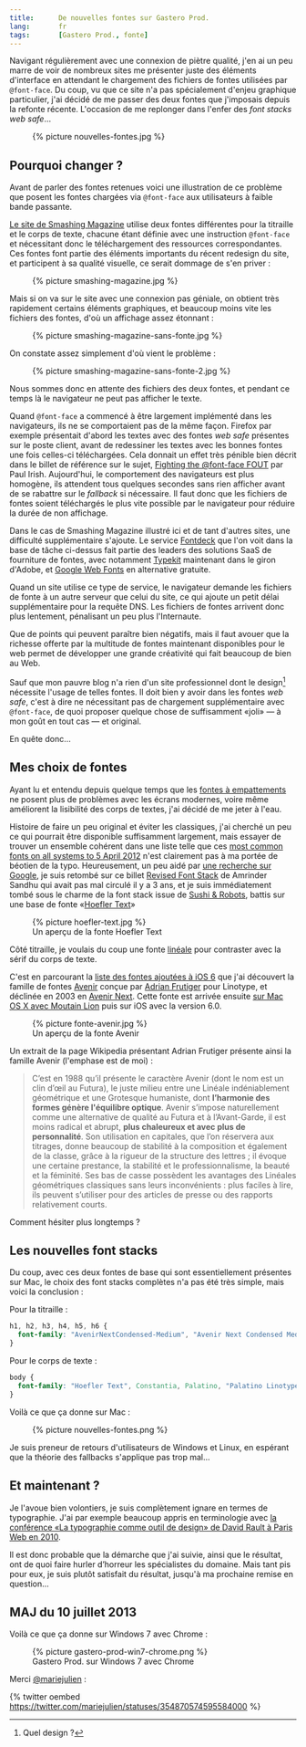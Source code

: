 ```yaml
---
title:      De nouvelles fontes sur Gastero Prod.
lang:       fr
tags:       [Gastero Prod., fonte]
---
```


Navigant régulièrement avec une connexion de piètre qualité, j'en ai un peu marre de voir de nombreux sites me présenter juste des éléments d'interface en attendant le chargement des fichiers de fontes utilisées par ```@font-face```. Du coup, vu que ce site n'a pas spécialement d'enjeu graphique particulier, j'ai décidé de me passer des deux fontes que j'imposais depuis la refonte récente. L'occasion de me replonger dans l'enfer des *font stacks web safe*…
<figure>
  {% picture nouvelles-fontes.jpg %}
</figure>

## Pourquoi changer ?

Avant de parler des fontes retenues voici une illustration de ce problème que posent les fontes chargées via `@font-face` aux utilisateurs à faible bande passante.

[Le site de Smashing Magazine](http://www.smashingmagazine.com/) utilise deux fontes différentes pour la titraille et le corps de texte, chacune étant définie avec une instruction `@font-face` et nécessitant donc le téléchargement des ressources correspondantes. Ces fontes font partie des éléments importants du récent redesign du site, et participent à sa qualité visuelle, ce serait dommage de s'en priver :

<figure>
  {% picture smashing-magazine.jpg %}
</figure>

Mais si on va sur le site avec une connexion pas géniale, on obtient très rapidement certains éléments graphiques, et beaucoup moins vite les fichiers des fontes, d'où un affichage assez étonnant :

<figure>
  {% picture smashing-magazine-sans-fonte.jpg %}
</figure>

On constate assez simplement d'où vient le problème :

<figure>
  {% picture smashing-magazine-sans-fonte-2.jpg %}
</figure>

Nous sommes donc en attente des fichiers des deux fontes, et pendant ce temps là le navigateur ne peut pas afficher le texte.

Quand `@font-face` a commencé à être largement implémenté dans les navigateurs, ils ne se comportaient pas de la même façon. Firefox par exemple présentait d'abord les textes avec des fontes *web safe* présentes sur le poste client, avant de redessiner les textes avec les bonnes fontes une fois celles-ci téléchargées. Cela donnait un effet très pénible bien décrit dans le billet de référence sur le sujet, [Fighting the @font-face FOUT](http://paulirish.com/2009/fighting-the-font-face-fout/) par Paul Irish. Aujourd'hui, le comportement des navigateurs est plus homogène, ils attendent tous quelques secondes sans rien afficher avant de se rabattre sur le *fallback* si nécessaire. Il faut donc que les fichiers de fontes soient téléchargés le plus vite possible par le navigateur pour réduire la durée de non affichage.

Dans le cas de Smashing Magazine illustré ici et de tant d'autres sites, une difficulté supplémentaire s'ajoute. Le service [Fontdeck](http://fontdeck.com/) que l'on voit dans la base de tâche ci-dessus fait partie des leaders des solutions SaaS de fourniture de fontes, avec notamment [Typekit](https://typekit.com/) maintenant dans le giron d'Adobe, et [Google Web Fonts](http://www.google.com/webfonts) en alternative gratuite.

Quand un site utilise ce type de service, le navigateur demande les fichiers de fonte à un autre serveur que celui du site, ce qui ajoute un petit délai supplémentaire pour la requête DNS. Les fichiers de fontes arrivent donc plus lentement, pénalisant un peu plus l'Internaute.

Que de points qui peuvent paraître bien négatifs, mais il faut avouer que la richesse offerte par la multitude de fontes maintenant disponibles pour le web permet de développer une grande créativité qui fait beaucoup de bien au Web.

Sauf que mon pauvre blog n'a rien d'un site professionnel dont le design[^1] nécessite l'usage de telles fontes. Il doit bien y avoir dans les fontes *web safe*, c'est à dire ne nécessitant pas de chargement supplémentaire avec `@font-face`, de quoi proposer quelque chose de suffisamment «joli» — à mon goût en tout cas — et original.

En quête donc…

## Mes choix de fontes

Ayant lu et entendu depuis quelque temps que les [fontes à empattements](http://fr.wikipedia.org/wiki/Empattement_%28typographie%29) ne posent plus de problèmes avec les écrans modernes, voire même améliorent la lisibilité des corps de textes, j'ai décidé de me jeter à l'eau.

Histoire de faire un peu original et éviter les classiques, j'ai cherché un peu ce qui pourrait être disponible suffisamment largement, mais essayer de trouver un ensemble cohérent dans une liste telle que ces [most common fonts on all systems to 5 April 2012](http://www.codestyle.org/css/font-family/sampler-CombinedResultsFull.shtml) n'est clairement pas à ma portée de béotien de la typo. Heureusement, un peu aidé par [une recherche sur Google](https://www.google.fr/search?q=web+safe+font+stack), je suis retombé sur ce billet [Revised Font Stack](http://www.awayback.com/revised-font-stack/) de Amrinder Sandhu qui avait pas mal circulé il y a 3 ans, et je suis immédiatement tombé sous le charme de la font stack issue de [Sushi & Robots](http://sushiandrobots.com/), battis sur une base de fonte «[Hoefler Text](http://fr.wikipedia.org/wiki/Hoefler_Text)»

<figure>
  {% picture hoefler-text.jpg %}
  <figcaption>
    Un aperçu de la fonte Hoefler Text
  </figcaption>
</figure>

Côté titraille, je voulais du coup une fonte [linéale](http://fr.wikipedia.org/wiki/Lin%C3%A9ale) pour contraster avec la sérif du corps de texte.

C'est en parcourant la [liste des fontes ajoutées à iOS 6](http://iosfonts.com/) que j'ai découvert la famille de fontes [Avenir](http://www.linotype.com/1116/aboutthefont.html) conçue par [Adrian Frutiger](http://fr.wikipedia.org/wiki/Adrian_Frutiger) pour Linotype, et déclinée en 2003 en [Avenir Next](http://www.linotype.com/fr/90672/AvenirNext-family.html). Cette fonte est arrivée ensuite [sur Mac OS X avec Moutain Lion](http://gizmodo.com/5930274/this-is-apples-new-favorite-typeface) puis sur iOS avec la version 6.0.

<figure>
  {% picture fonte-avenir.jpg %}
  <figcaption>
    Un aperçu de la fonte Avenir
  </figcaption>
</figure>

Un extrait de la page Wikipedia présentant Adrian Frutiger présente ainsi la famille Avenir (l'emphase est de moi) :

> C’est en 1988 qu’il présente le caractère Avenir (dont le nom est un clin d’œil au Futura), le juste milieu entre une Linéale indéniablement géométrique et une Grotesque humaniste, dont **l’harmonie des formes génère l'équilibre optique**. Avenir s’impose naturellement comme une alternative de qualité au Futura et à l’Avant-Garde, il est moins radical et abrupt, **plus chaleureux et avec plus de personnalité**. Son utilisation en capitales, que l’on réservera aux titrages, donne beaucoup de stabilité à la composition et également de la classe, grâce à la rigueur de la structure des lettres ; il évoque une certaine prestance, la stabilité et le professionnalisme, la beauté et la féminité. Ses bas de casse possèdent les avantages des Linéales géométriques classiques sans leurs inconvénients : plus faciles à lire, ils peuvent s’utiliser pour des articles de presse ou des rapports relativement courts.

Comment hésiter plus longtemps ?

## Les nouvelles font stacks

Du coup, avec ces deux fontes de base qui sont essentiellement présentes sur Mac, le choix des font stacks complètes n'a pas été très simple, mais voici la conclusion :

Pour la titraille :

~~~ css
h1, h2, h3, h4, h5, h6 {
  font-family: "AvenirNextCondensed-Medium", "Avenir Next Condensed Medium", "Gill Sans MT Condensed", "Arial Narrow", "DejaVu Sans Condensed", Calibri, sans-serif;
}
~~~

Pour le corps de texte :

~~~ css
body {
  font-family: "Hoefler Text", Constantia, Palatino, "Palatino Linotype", "Book Antiqua", Georgia, serif;
}
~~~

Voilà ce que ça donne sur Mac :

<figure>
  {% picture nouvelles-fontes.png %}
</figure>

Je suis preneur de retours d'utilisateurs de Windows et Linux, en espérant que la théorie des fallbacks s'applique pas trop mal…

## Et maintenant ?

Je l'avoue bien volontiers, je suis complètement ignare en termes de typographie. J'ai par exemple beaucoup appris en terminologie avec [la conférence «La typographie comme outil de design» de David Rault à Paris Web en 2010](http://www.dailymotion.com/video/xfpaqk_la-typographie-comme-outil-de-design-david-rault_tech).

Il est donc probable que la démarche que j'ai suivie, ainsi que le résultat, ont de quoi faire hurler d’horreur les spécialistes du domaine. Mais tant pis pour eux, je suis plutôt satisfait du résultat, jusqu'à ma prochaine remise en question…

## MAJ du 10 juillet 2013

Voilà ce que ça donne sur Windows 7 avec Chrome :

<figure>
  {% picture gastero-prod-win7-chrome.png %}
  <figcaption>
    Gastero Prod. sur Windows 7 avec Chrome

  </figcaption>
</figure>

Merci [@mariejulien](https://twitter.com/mariejulien) :

{% twitter oembed https://twitter.com/mariejulien/statuses/354870574595584000 %}

[^1]: Quel design ?

